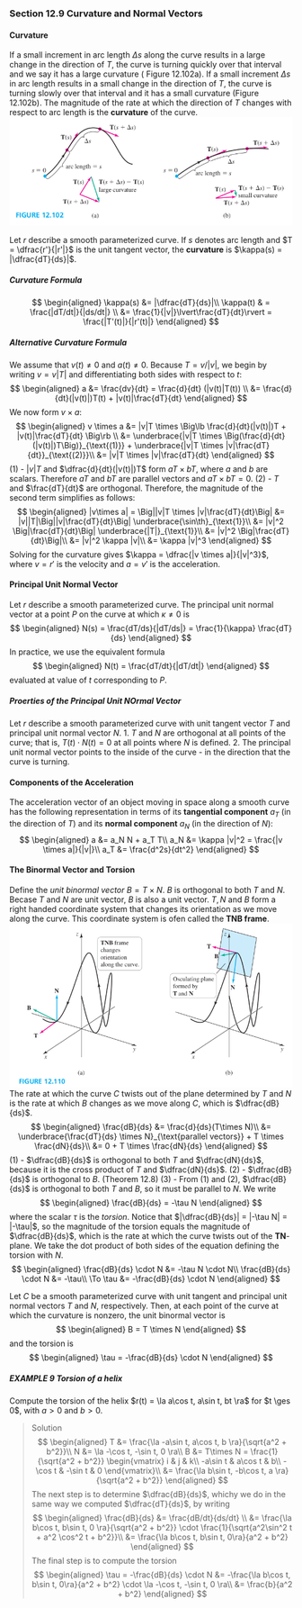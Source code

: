 ### Section 12.9 Curvature and Normal Vectors

#### Curvature
If a small increment in arc length $\Delta s$ along the curve results in a large change in the direction of $T$, the curve is turning quickly over that interval and we say it has a large curvature ( Figure 12.102a). If a small increment $\Delta s$ in arc length results in a small change in the direction of $T$, the curve is turning slowly over that interval and it has a small curvature (Figure 12.102b). The magnitude of the rate at which the direction of $T$ changes with respect to arc length is the **curvature** of the curve.
![Graph](../assets/12102.png)

Let $r$ describe a smooth parameterized curve. If $s$ denotes arc length and $T = \dfrac{r'}{|r'|}$ is the unit tangent vector, the **curvature** is $\kappa(s) = |\dfrac{dT}{ds}|$.

##### Curvature Formula
$$
\begin{aligned}
\kappa(s) &= |\dfrac{dT}{ds}|\\
\kappa(t) & = \frac{|dT/dt|}{|ds/dt|} \\
&= \frac{1}{|v|}\lvert\frac{dT}{dt}\rvert = \frac{|T'(t)|}{|r'(t)|}
\end{aligned}
$$

##### Alternative Curvature Formula
We assume that $v(t) \ne 0$ and $a(t) \ne 0$. Because $T = v/|v|$, we begin by writing $v = v|T|$ and differentiating both sides with respect to $t$:
$$
\begin{aligned}
a  &= \frac{dv}{dt} = \frac{d}{dt} (|v(t)|T(t)) \\
&= \frac{d}{dt}(|v(t)|)T(t) + |v(t)|\frac{dT}{dt}
\end{aligned}
$$
We now form $v\times  a$:
$$
\begin{aligned}
v \times a &= |v|T \times \Big\lb \frac{d}{dt}(|v(t)|)T + |v(t)|\frac{dT}{dt} \Big\rb \\
&= \underbrace{|v|T \times \Big(\frac{d}{dt}(|v(t)|)T\Big)}_{\text{(1)}} + \underbrace{|v|T \times |v|\frac{dT}{dt}}_{\text{(2)}}\\
&= |v|T \times |v|\frac{dT}{dt}
\end{aligned}
$$
(1) - $|v|T$ and $\dfrac{d}{dt}(|v(t)|)T$ form $aT \times bT$, where $a$ and $b$ are scalars. Therefore $aT$ and $bT$ are parallel vectors and $aT \times bT = 0$.
(2) - $T$ and $\frac{dT}{dt}$ are orthogonal. Therefore, the magnitude of the second term simplifies as follows:
$$
\begin{aligned}
|v\times a| = \Big||v|T \times |v|\frac{dT}{dt}\Big| &= |v||T|\Big||v|\frac{dT}{dt}\Big| \underbrace{\sin\th}_{\text{1}}\\
&= |v|^2 \Big|\frac{dT}{dt}\Big| \underbrace{|T|}_{\text{1}}\\
&= |v|^2 \Big|\frac{dT}{dt}\Big|\\
&= |v|^2 \kappa |v|\\
&= \kappa |v|^3
\end{aligned}
$$
Solving for the curvature gives $\kappa = \dfrac{|v \times a|}{|v|^3}$, where $v = r'$ is the velocity and $a=v'$ is the acceleration.

#### Principal Unit Normal Vector
Let $r$ describe a smooth parameterized curve. The principal unit normal vector at a point $P$ on the curve at which $\kappa \ne 0$ is
$$
\begin{aligned}
N(s) = \frac{dT/ds}{|dT/ds|} = \frac{1}{\kappa} \frac{dT}{ds}
\end{aligned}
$$
In practice, we use the equivalent formula
$$
\begin{aligned}
N(t) = \frac{dT/dt}{|dT/dt|}
\end{aligned}
$$
evaluated at value of $t$ corresponding to $P$.

##### Proerties of the Principal Unit NOrmal Vector
Let $r$ describe a smooth parameterized curve with unit tangent vector $T$ and principal unit normal vector $N$.
1\. $T$ and $N$ are orthogonal at all points of the curve; that is, $T(t) \cdot N(t) = 0$ at all points where $N$ is defined.
2\. The principal unit normal vector points to the inside of the curve - in the direction that the curve is turning.

#### Components of the Acceleration
The acceleration vector of an object moving in space along a smooth curve has the following representation in terms of its **tangential component** $a_T$ (in the direction of $T$) and its **normal component** $a_N$ (in the direction of $N$):
$$
\begin{aligned}
a &= a_N N + a_T T\\
a_N &= \kappa |v|^2 = \frac{|v \times a|}{|v|}\\
a_T &= \frac{d^2s}{dt^2}
\end{aligned}
$$

#### The Binormal Vector and Torsion
Define the _unit binormal vector_ $B = T \times N$. $B$ is orthogonal to both $T$ and $N$. Becase $T$ and $N$ are unit vector, $B$ is also a unit vector. $T, N$ and $B$ form a right handed coordinate system that changes its orientation as we move along the curve. This coordinate system is ofen called the **TNB frame**.
![Graph](../assets/12110.png)
The rate at which the curve $C$ twists out of the plane determined by $T$ and $N$ is the rate at which $B$ changes as we move along $C$, which is $\dfrac{dB}{ds}$.
$$
\begin{aligned}
\frac{dB}{ds} &= \frac{d}{ds}(T\times N)\\
&= \underbrace{\frac{dT}{ds} \times N}_{\text{parallel vectors}} + T \times \frac{dN}{ds}\\
&= 0 + T \times \frac{dN}{ds}
\end{aligned}
$$
(1) - $\dfrac{dB}{ds}$ is orthogonal to both $T$ and $\dfrac{dN}{ds}$, because it is the cross product of $T$ and $\dfrac{dN}{ds}$.
(2) - $\dfrac{dB}{ds}$ is orthogonal to $B$. (Theorem 12.8)
(3) - From (1) and (2), $\dfrac{dB}{ds}$ is orthogonal to both $T$ and $B$, so it must be parallel to $N$. We write
$$
\begin{aligned}
\frac{dB}{ds}  = -\tau N
\end{aligned}
$$
where the scalar $\tau$ is the _torsion_. Notice that $|\dfrac{dB}{ds}| = |-\tau N| = |-\tau|$, so the magnitude of the torsion equals the magnitude of $\dfrac{dB}{ds}$, which is the rate at which the curve twists out of the **TN**-plane.
We take the dot product of both sides of the equation defining the torsion with $N$.
$$
\begin{aligned}
\frac{dB}{ds} \cdot N &= -\tau N \cdot N\\
\frac{dB}{ds} \cdot N &= -\tau\\
\To \tau &= -\frac{dB}{ds} \cdot N
\end{aligned}
$$

Let $C$ be a smooth parameterized curve with unit tangent and principal unit normal vectors $T$ and $N$, respectively. Then, at each point of the curve at which the curvature is nonzero, the unit binormal vector is
$$
\begin{aligned}
B = T \times N
\end{aligned}
$$
and the torsion is
$$
\begin{aligned}
\tau = -\frac{dB}{ds} \cdot N
\end{aligned}
$$

##### EXAMPLE 9 Torsion of a helix
Compute the torsion of the helix $r(t) = \la a\cos t, a\sin t, bt \ra$ for $t \ges 0$, with $a > 0$ and $b  > 0$.
>Solution
$$
\begin{aligned}
T &= \frac{\la -a\sin t, a\cos t, b \ra}{\sqrt{a^2 + b^2}}\\
N &= \la -\cos t, -\sin t, 0 \ra\\
B &= T\times N = \frac{1}{\sqrt{a^2 + b^2}} \begin{vmatrix}
 i & j & k\\
-a\sin t & a\cos t & b\\
 -\cos t & -\sin t & 0
 \end{vmatrix}\\
 &= \frac{\la b\sin t, -b\cos t, a \ra}{\sqrt{a^2 + b^2}}
\end{aligned}
$$
The next step is to determine $\dfrac{dB}{ds}$, whichy we do in the same way we computed $\dfrac{dT}{ds}$, by writing
$$
\begin{aligned}
\frac{dB}{ds} &= \frac{dB/dt}{ds/dt}  \\
&=  \frac{\la b\cos t, b\sin t, 0 \ra}{\sqrt{a^2 + b^2}} \cdot \frac{1}{\sqrt{a^2\sin^2 t + a^2 \cos^2 t + b^2}}\\
&= \frac{\la b\cos t, b\sin t, 0\ra}{a^2 + b^2}
\end{aligned}
$$
The final step is to compute the torsion
$$
\begin{aligned}
\tau = -\frac{dB}{ds} \cdot N &= -\frac{\la b\cos t, b\sin t, 0\ra}{a^2 + b^2} \cdot \la -\cos t, -\sin t, 0 \ra\\
&= \frac{b}{a^2 + b^2}
\end{aligned}
$$

